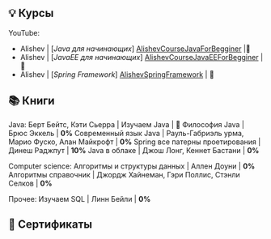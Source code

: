 ## 💡 Курсы

YouTube:
- Alishev | [_Java для начинающих_] [AlishevCourseJavaForBegginer] |💯
- Alishev | [_JavaEE для начинающих_] [AlishevCourseJavaEEForBegginer] | 💯
- Alishev | [_Spring Framework_] [ AlishevSpringFramework] | 💯

## 📚 Книги
Java:
Берт Бейтс, Кэти Сьерра | Изучаем Java | 💯
Философия Java | Брюс Эккель | **0%**
Современный язык Java | Рауль-Габриэль урма, Марио Фуско, Алан Майкрофт | **0%**
Spring все патерны проетирования | Динеш Раджпут | **10%**
Java в облаке | Джош Лонг, Кеннет Бастани | **0%**

Computer science:
Алгоритмы и структуры данных | Аллен Доуни | **0%**
Алгоритмы справочник | Джордж Хайнеман, Гэри Поллис, Стэнли Селков | **0%**

Прочее:
Изучаем SQL | Линн Бейли | **0%**

## 📜 Сертификаты
[AlishevSpringFramework]: <https://www.youtube.com/watch?v=5ePo08sqcpk&list=PLAma_mKffTOR5o0WNHnY0mTjKxnCgSXrZ>
[AlishevCourseJavaEEForBegginer]: <https://www.youtube.com/watch?v=V6W-AfjWVaQ&list=PLAma_mKffTOTTFqIkLXgHqVuL6xJhb0mr>
[AlishevCourseJavaForBegginer]: <https://www.youtube.com/watch?v=ziOQ8wkmnSE&list=PLAma_mKffTOSUkXp26rgdnC0PicnmnDak>
